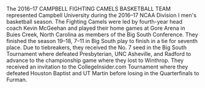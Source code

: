 The 2016–17 CAMPBELL FIGHTING CAMELS BASKETBALL TEAM represented Campbell University during the 2016–17 NCAA Division I men's basketball season. The Fighting Camels were led by fourth-year head coach Kevin McGeehan and played their home games at Gore Arena in Buies Creek, North Carolina as members of the Big South Conference. They finished the season 19–18, 7–11 in Big South play to finish in a tie for seventh place. Due to tiebreakers, they received the No. 7 seed in the Big South Tournament where defeated Presbyterian, UNC Asheville, and Radford to advance to the championship game where they lost to Winthrop. They received an invitation to the CollegeInsider.com Tournament where they defeated Houston Baptist and UT Martin before losing in the Quarterfinals to Furman.
